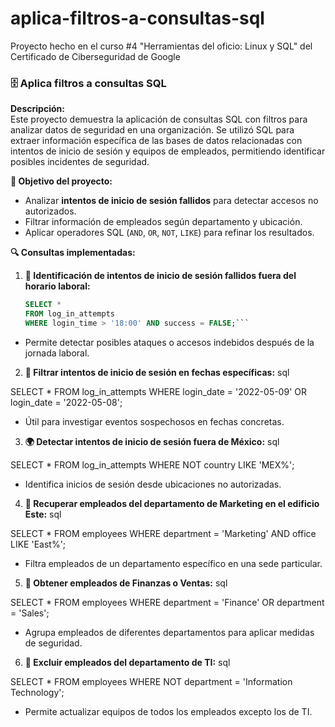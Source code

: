 # aplica-filtros-a-consultas-sql
Proyecto hecho en el curso #4 "Herramientas del oficio: Linux y SQL" del Certificado de Ciberseguridad de Google

### 🗄️ Aplica filtros a consultas SQL

**Descripción:**  
Este proyecto demuestra la aplicación de consultas SQL con filtros para analizar datos de seguridad en una organización. Se utilizó SQL para extraer información específica de las bases de datos relacionadas con intentos de inicio de sesión y equipos de empleados, permitiendo identificar posibles incidentes de seguridad.

**📌 Objetivo del proyecto:**  
- Analizar **intentos de inicio de sesión fallidos** para detectar accesos no autorizados.  
- Filtrar información de empleados según departamento y ubicación.  
- Aplicar operadores SQL (`AND`, `OR`, `NOT`, `LIKE`) para refinar los resultados.  

**🔍 Consultas implementadas:**  

1. **📌 Identificación de intentos de inicio de sesión fallidos fuera del horario laboral:**  
   ```sql
   SELECT *
   FROM log_in_attempts
   WHERE login_time > '18:00' AND success = FALSE;```

  - Permite detectar posibles ataques o accesos indebidos después de la jornada laboral.
  
2. **📅 Filtrar intentos de inicio de sesión en fechas específicas:**
sql
  
SELECT *
FROM log_in_attempts
WHERE login_date = '2022-05-09' OR login_date = '2022-05-08';

  - Útil para investigar eventos sospechosos en fechas concretas.

3. **🌍 Detectar intentos de inicio de sesión fuera de México:**
sql

SELECT *
FROM log_in_attempts
WHERE NOT country LIKE 'MEX%';

  - Identifica inicios de sesión desde ubicaciones no autorizadas.

4. **🏢 Recuperar empleados del departamento de Marketing en el edificio Este:**
sql

SELECT *
FROM employees
WHERE department = 'Marketing' AND office LIKE 'East%';

  - Filtra empleados de un departamento específico en una sede particular.

5. **💼 Obtener empleados de Finanzas o Ventas:**
sql

SELECT *
FROM employees
WHERE department = 'Finance' OR department = 'Sales';

  - Agrupa empleados de diferentes departamentos para aplicar medidas de seguridad.

6. **🛑 Excluir empleados del departamento de TI:**
sql

SELECT *
FROM employees
WHERE NOT department = 'Information Technology';

  - Permite actualizar equipos de todos los empleados excepto los de TI.
